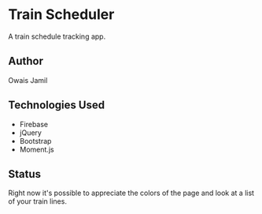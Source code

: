 # Train Scheduler
A train schedule tracking app.
## Author
Owais Jamil
## Technologies Used
- Firebase
- jQuery
- Bootstrap
- Moment.js
## Status
Right now it's possible to appreciate the colors of the page and look at a list of your train lines.
